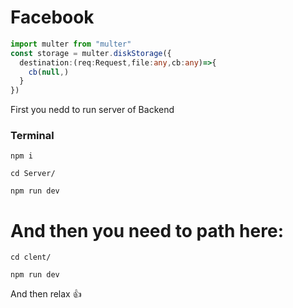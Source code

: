 # Facebook
``` ts
import multer from "multer"
const storage = multer.diskStorage({
  destination:(req:Request,file:any,cb:any)=>{
    cb(null,)
  }
})
```
First you nedd to run server of Backend
### Terminal
``` shell
npm i
```

``` shell
cd Server/
```
``` shell
npm run dev
```
# And then you need to path here:
``` shel
cd clent/
```
``` shell
npm run dev
```
And then relax 👍
